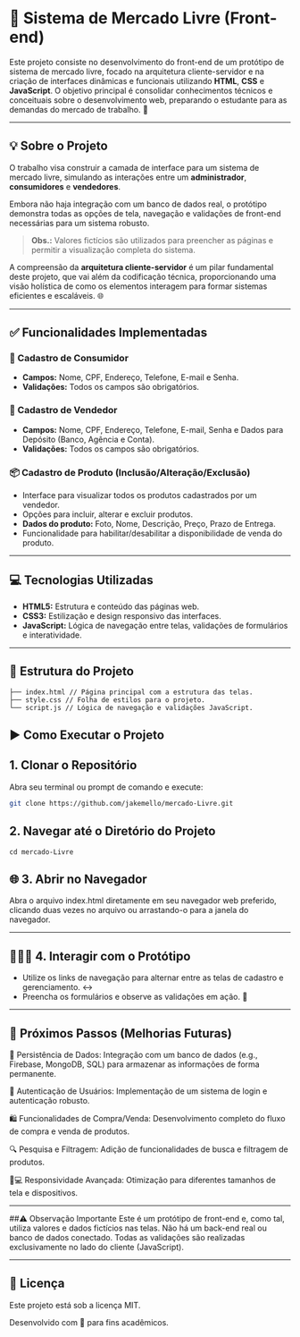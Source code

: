 # 🛒 Sistema de Mercado Livre (Front-end)

Este projeto consiste no desenvolvimento do front-end de um protótipo de sistema de mercado livre, focado na arquitetura cliente-servidor e na criação de interfaces dinâmicas e funcionais utilizando **HTML**, **CSS** e **JavaScript**. O objetivo principal é consolidar conhecimentos técnicos e conceituais sobre o desenvolvimento web, preparando o estudante para as demandas do mercado de trabalho. 🚀

---

## 💡 Sobre o Projeto

O trabalho visa construir a camada de interface para um sistema de mercado livre, simulando as interações entre um **administrador**, **consumidores** e **vendedores**. 

Embora não haja integração com um banco de dados real, o protótipo demonstra todas as opções de tela, navegação e validações de front-end necessárias para um sistema robusto. 

> **Obs.:** Valores fictícios são utilizados para preencher as páginas e permitir a visualização completa do sistema.

A compreensão da **arquitetura cliente-servidor** é um pilar fundamental deste projeto, que vai além da codificação técnica, proporcionando uma visão holística de como os elementos interagem para formar sistemas eficientes e escaláveis. 🌐

---

## ✅ Funcionalidades Implementadas

### 👤 Cadastro de Consumidor
- **Campos:** Nome, CPF, Endereço, Telefone, E-mail e Senha.
- **Validações:** Todos os campos são obrigatórios.

### 🏪 Cadastro de Vendedor
- **Campos:** Nome, CPF, Endereço, Telefone, E-mail, Senha e Dados para Depósito (Banco, Agência e Conta).
- **Validações:** Todos os campos são obrigatórios.

### 📦 Cadastro de Produto (Inclusão/Alteração/Exclusão)
- Interface para visualizar todos os produtos cadastrados por um vendedor.
- Opções para incluir, alterar e excluir produtos.
- **Dados do produto:** Foto, Nome, Descrição, Preço, Prazo de Entrega.
- Funcionalidade para habilitar/desabilitar a disponibilidade de venda do produto.

---

## 💻 Tecnologias Utilizadas

- **HTML5:** Estrutura e conteúdo das páginas web.
- **CSS3:** Estilização e design responsivo das interfaces.
- **JavaScript:** Lógica de navegação entre telas, validações de formulários e interatividade.

---

## 📂 Estrutura do Projeto
```
├── index.html // Página principal com a estrutura das telas.
├── style.css // Folha de estilos para o projeto.
└── script.js // Lógica de navegação e validações JavaScript.
````
## ▶️ Como Executar o Projeto

## 1. Clonar o Repositório
Abra seu terminal ou prompt de comando e execute:

```bash
git clone https://github.com/jakemello/mercado-Livre.git
```
## 2. Navegar até o Diretório do Projeto
```
cd mercado-Livre
```
## 🌐 3. Abrir no Navegador
Abra o arquivo index.html diretamente em seu navegador web preferido, clicando duas vezes no arquivo ou arrastando-o para a janela do navegador.

---

## 👩🏼‍💻 4. Interagir com o Protótipo
- Utilize os links de navegação para alternar entre as telas de cadastro e gerenciamento. ↔️
- Preencha os formulários e observe as validações em ação. 🧪
  
---

## 🚀 Próximos Passos (Melhorias Futuras)
💾 Persistência de Dados: Integração com um banco de dados (e.g., Firebase, MongoDB, SQL) para armazenar as informações de forma permanente.

🔐 Autenticação de Usuários: Implementação de um sistema de login e autenticação robusto.

🛍️ Funcionalidades de Compra/Venda: Desenvolvimento completo do fluxo de compra e venda de produtos.

🔍 Pesquisa e Filtragem: Adição de funcionalidades de busca e filtragem de produtos.

📱💻 Responsividade Avançada: Otimização para diferentes tamanhos de tela e dispositivos.

---

##⚠️ Observação Importante
Este é um protótipo de front-end e, como tal, utiliza valores e dados fictícios nas telas. Não há um back-end real ou banco de dados conectado. Todas as validações são realizadas exclusivamente no lado do cliente (JavaScript).

---

## 📄 Licença
Este projeto está sob a licença MIT.

Desenvolvido com 🤍 para fins acadêmicos.









